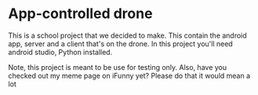 # App-controlled drone
This is a school project that we decided to make. This contain the android app, server and a client that's on the drone.
In this project you'll need android studio, Python installed.

Note, this project is meant to be use for testing only.
Also, have you checked out my meme page on iFunny yet? Please do that it would mean a lot
